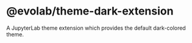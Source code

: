 # @evolab/theme-dark-extension

A JupyterLab theme extension which provides the default dark-colored theme.
